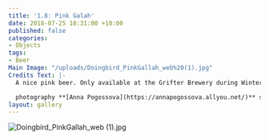 ```yaml
---
title: '1.8: Pink Galah'
date: 2018-07-25 18:31:00 +10:00
published: false
categories:
- Objects
tags:
- Beer
Main Image: "/uploads/Doingbird_PinkGallah_web%20(1).jpg"
Credits Text: |-
  A nice pink beer. Only available at the Grifter Brewery during Winter.

  photography **[Anna Pogossova](https://annapogossova.allyou.net/)** styling **[Miguel Urbina Tan](https://www.instagram.com/miguelurbinatan)**
layout: gallery
---
```


![Doingbird_PinkGallah_web (1).jpg](/uploads/Doingbird_PinkGallah_web%20(1).jpg)